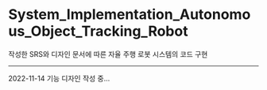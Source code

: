 # System_Implementation_Autonomous_Object_Tracking_Robot
작성한 SRS와 디자인 문서에 따른 자율 주행 로봇 시스템의 코드 구현

---

2022-11-14
기능 디자인 작성 중...

